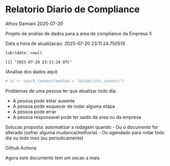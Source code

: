 # Relatorio Diario de Compliance
Athos Damiani
2025-07-20

Projeto de analise de dados para a area de compliance da Empresa X

Data e hora de atualizacao: 2025-07-20 23:11:24.750519

``` r
lubridate::now()
```

    [1] "2025-07-20 23:11:24 UTC"

(Analise dos dados aqui)

``` r
# sc <- spark_connect(method = "databricks_connect")
```

Problemas de uma pessoa ter que atualizar todo dia:

-   A pessoa pode estar ausente
-   A pessoa pode esquecer de rodar alguma etapa
-   A pessoa pode errar
-   A pessoa responsavel pode ter saido da area ou da empresa

Solucao proposta: automatizar a rodagem quando - Ou o documento for
alterado (sofrer alguma mudanca/melhoria) - Ou agendado para rodar todo
dia ou todo mes (ou periodicamente)

Github Actions

Agora este documento tem um secao a mais

